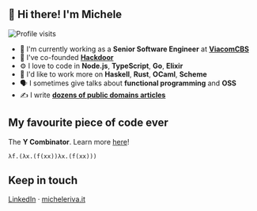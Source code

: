 ## 👋 Hi there! I'm Michele

![Profile visits](https://badges.pufler.dev/visits/micheleriva/micheleriva?label=Profile%20visits&style=flat-square)

- 🏢 I'm currently working as a **Senior Software Engineer** at **[ViacomCBS](https://viacbs.com)**
- 💼 I've co-founded **[Hackdoor](https://hackdoor.io)**
- ⚙️ I love to code in **Node.js**, **TypeScript**, **Go**, **Elixir**
- 🔭 I'd like to work more on **Haskell**, **Rust**, **OCaml**, **Scheme**
- 🗣 I sometimes give talks about **functional programming** and **OSS**
- ✍️ I write **[dozens of public domains articles](https://www.hackdoor.io/authors/3nxYO2ek/michele-riva)**

## My favourite piece of code ever
The **Y Combinator**. Learn more [here](https://www.youtube.com/watch?v=9T8A89jgeTI)!

```
λf.(λx.(f(xx))λx.(f(xx)))
```

## Keep in touch
[LinkedIn](https://www.linkedin.com/in/micheleriva95) · [micheleriva.it](https://www.micheleriva.it)
